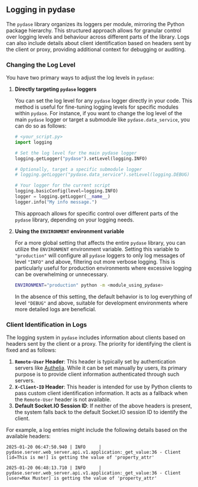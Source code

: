 ## Logging in pydase

The `pydase` library organizes its loggers per module, mirroring the Python package hierarchy. This structured approach allows for granular control over logging levels and behaviour across different parts of the library. Logs can also include details about client identification based on headers sent by the client or proxy, providing additional context for debugging or auditing.

### Changing the Log Level

You have two primary ways to adjust the log levels in `pydase`:

1. **Directly targeting `pydase` loggers**

   You can set the log level for any `pydase` logger directly in your code. This method is useful for fine-tuning logging levels for specific modules within `pydase`. For instance, if you want to change the log level of the main `pydase` logger or target a submodule like `pydase.data_service`, you can do so as follows:

   ```python
   # <your_script.py>
   import logging

   # Set the log level for the main pydase logger
   logging.getLogger("pydase").setLevel(logging.INFO)

   # Optionally, target a specific submodule logger
   # logging.getLogger("pydase.data_service").setLevel(logging.DEBUG)

   # Your logger for the current script
   logging.basicConfig(level=logging.INFO)
   logger = logging.getLogger(__name__)
   logger.info("My info message.")
   ```

   This approach allows for specific control over different parts of the `pydase` library, depending on your logging needs.

2. **Using the `ENVIRONMENT` environment variable**

   For a more global setting that affects the entire `pydase` library, you can utilize the `ENVIRONMENT` environment variable. Setting this variable to `"production"` will configure all `pydase` loggers to only log messages of level `"INFO"` and above, filtering out more verbose logging. This is particularly useful for production environments where excessive logging can be overwhelming or unnecessary.

   ```bash
   ENVIRONMENT="production" python -m <module_using_pydase>
   ```

   In the absence of this setting, the default behavior is to log everything of level `"DEBUG"` and above, suitable for development environments where more detailed logs are beneficial.

### Client Identification in Logs

The logging system in `pydase` includes information about clients based on headers sent by the client or a proxy. The priority for identifying the client is fixed and as follows:

1. **`Remote-User` Header**: This header is typically set by authentication servers like [Authelia](https://www.authelia.com/). While it can be set manually by users, its primary purpose is to provide client information authenticated through such servers.
2. **`X-Client-ID` Header**: This header is intended for use by Python clients to pass custom client identification information. It acts as a fallback when the `Remote-User` header is not available.
3. **Default Socket.IO Session ID**: If neither of the above headers is present, the system falls back to the default Socket.IO session ID to identify the client.

For example, a log entries might include the following details based on the available headers:

```plaintext
2025-01-20 06:47:50.940 | INFO     | pydase.server.web_server.api.v1.application:_get_value:36 - Client [id=This is me!] is getting the value of 'property_attr'

2025-01-20 06:48:13.710 | INFO     | pydase.server.web_server.api.v1.application:_get_value:36 - Client [user=Max Muster] is getting the value of 'property_attr'
```
